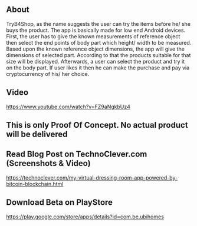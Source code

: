 ## About
TryB4Shop, as the name suggests the user can try the items before he/ she buys the product. The app is basically made for low end Android devices. First, the user has to give the known measurements of reference object then select the end points of body part which height/ width to be measured. Based upon the known reference object dimensions, the app will give the dimensions of selected part. According to that the products suitable for that size will be displayed. Afterwards, a user can select the product and try it on the body part. If user likes it then he can make the purchase and pay via cryptocurrency of his/ her choice.

## Video
https://www.youtube.com/watch?v=FZ9aNgkbUz4

## This is only Proof Of Concept. No actual product will be delivered

## Read Blog Post on TechnoClever.com (Screenshots & Video)
https://technoclever.com/my-virtual-dressing-room-app-powered-by-bitcoin-blockchain.html

## Download Beta on PlayStore
https://play.google.com/store/apps/details?id=com.be.ubihomes
